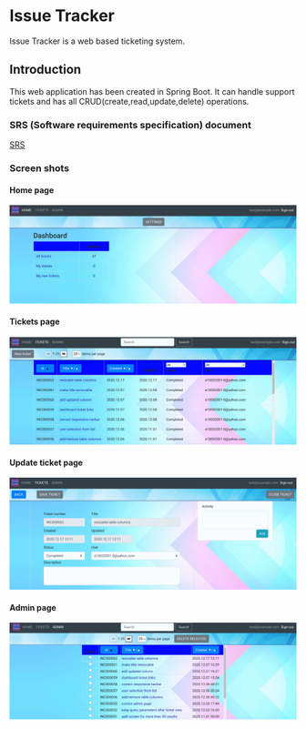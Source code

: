 # Issue Tracker

Issue Tracker is a web based ticketing system.


## Introduction

This web application has been created in Spring Boot. It can handle support tickets and has all CRUD(create,read,update,delete) operations.

### SRS (Software requirements specification) document
[SRS](https://github.com/ed-987/issue_tracker/blob/main/Issue_tracker_SRS.md)

### Screen shots

#### Home page
![home](https://github.com/ed-987/issue_tracker/blob/main/screen_shots/home.png)

#### Tickets page
![tickets](https://github.com/ed-987/issue_tracker/blob/main/screen_shots/tickets.png)

#### Update ticket page
![update](https://github.com/ed-987/issue_tracker/blob/main/screen_shots/update.png)

#### Admin page
![admin](https://github.com/ed-987/issue_tracker/blob/main/screen_shots/admin.png)